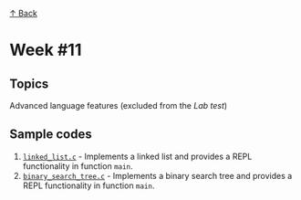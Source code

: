 [↑ Back](../README.md)

# Week #11

## Topics

Advanced language features (excluded from the *Lab test*)

## Sample codes

1. [`linked_list.c`](./samples/linked_list.c) - Implements a linked list and provides a REPL functionality in function `main`.
1. [`binary_search_tree.c`](./samples/binary_search_tree.c) - Implements a binary search tree and provides a REPL functionality in function `main`.
